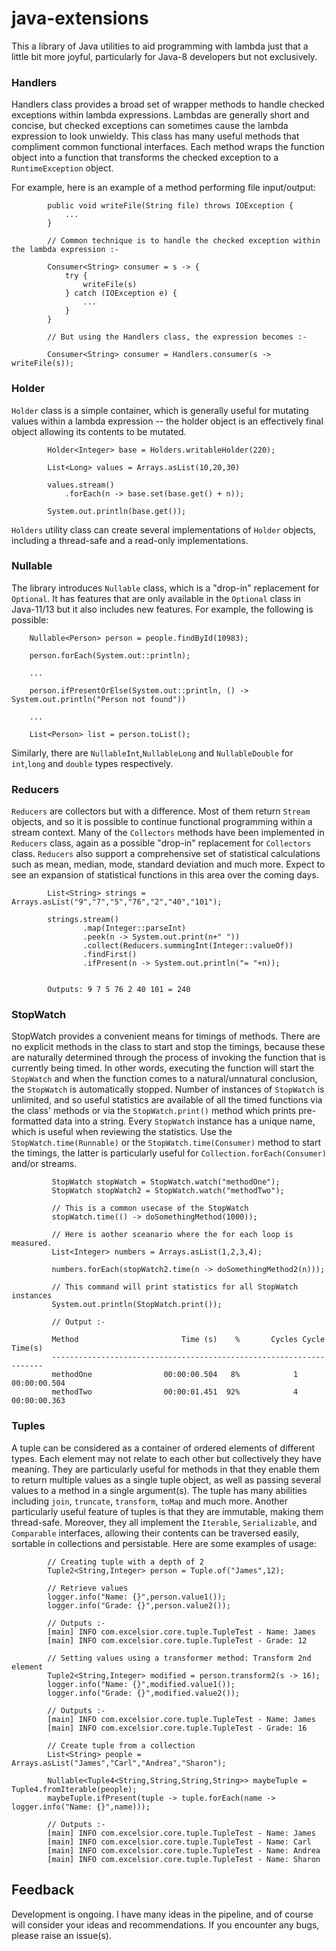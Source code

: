 # java-extensions

This a library of Java utilities to aid programming with lambda just that a little bit more joyful, particularly for 
Java-8 developers but not exclusively. 
### Handlers
Handlers class provides a broad set of wrapper methods to handle checked exceptions within lambda expressions. Lambdas 
are generally short and concise, but checked exceptions can sometimes cause the lambda expression to look unwieldy. 
This class has many useful methods that compliment common functional interfaces. Each method wraps the function object 
into a function that transforms the checked exception to a `RuntimeException` object.

For example, here is an example of a method performing file input/output:
```
        public void writeFile(String file) throws IOException {
            ...
        }
 
        // Common technique is to handle the checked exception within the lambda expression :-
        
        Consumer<String> consumer = s -> {
            try {
                writeFile(s)
            } catch (IOException e) {
                ...
            }
        }
 
        // But using the Handlers class, the expression becomes :-
 
        Consumer<String> consumer = Handlers.consumer(s -> writeFile(s));
```
### Holder
`Holder` class is a simple container, which is generally useful for mutating values within a lambda expression -- the
holder object is an effectively final object allowing its contents to be mutated.
```
        Holder<Integer> base = Holders.writableHolder(220);
        
        List<Long> values = Arrays.asList(10,20,30)       
        
        values.stream()
            .forEach(n -> base.set(base.get() + n));
        
        System.out.println(base.get());
``` 
`Holders` utility class can create several implementations of `Holder` objects, including a thread-safe and a read-only
implementations. 
### Nullable
The library introduces `Nullable` class, which is a "drop-in" replacement for `Optional`. It has features that are only 
available in the `Optional` class in Java-11/13 but it also includes new features. For example, the following is possible:
```
    Nullable<Person> person = people.findById(10983);
    
    person.forEach(System.out::println);    
    
    ...
    
    person.ifPresentOrElse(System.out::println, () -> System.out.println("Person not found"))
    
    ...
    
    List<Person> list = person.toList();
```
Similarly, there are `NullableInt`,`NullableLong` and `NullableDouble` for `int`,`long` and `double` types respectively.
### Reducers
`Reducers` are collectors but with a difference. Most of them return `Stream` objects, and so it is possible to continue
functional programming within a stream context. Many of the `Collectors` methods have been implemented in `Reducers` class, 
again as a possible "drop-in" replacement for `Collectors` class. `Reducers` also support a comprehensive set of statistical
calculations such as mean, median, mode, standard deviation and much more. Expect to see an expansion of statistical 
functions in this area over the coming days.  

```
        List<String> strings = Arrays.asList("9","7","5","76","2","40","101");

        strings.stream()
                .map(Integer::parseInt)
                .peek(n -> System.out.print(n+" "))
                .collect(Reducers.summingInt(Integer::valueOf))
                .findFirst()
                .ifPresent(n -> System.out.println("= "+n)); 

                
        Outputs: 9 7 5 76 2 40 101 = 240         
```
### StopWatch
StopWatch provides a convenient means for timings of methods. There are no explicit methods in the class to start and 
stop the timings, because these are naturally determined through the process of invoking the function that is currently
being timed. In other words, executing the function will start the `StopWatch` and when the function comes to a 
natural/unnatural conclusion, the `StopWatch` is automatically stopped. Number of instances of `StopWatch` is unlimited,
and so useful statistics are available of all the timed functions via the class' methods or via the `StopWatch.print()` 
method which prints pre-formatted data into a string. Every `StopWatch` instance has a unique name, which is useful when 
reviewing the statistics. Use the `StopWatch.time(Runnable)` or the `StopWatch.time(Consumer)` method to start the timings,
the latter is particularly useful for `Collection.forEach(Consumer)` and/or streams.
```
         StopWatch stopWatch = StopWatch.watch("methodOne");
         StopWatch stopWatch2 = StopWatch.watch("methodTwo");
 
         // This is a common usecase of the StopWatch
         stopWatch.time(() -> doSomethingMethod(1000));
 
         // Here is aother sceanario where the for each loop is measured.
         List<Integer> numbers = Arrays.asList(1,2,3,4);
    
         numbers.forEach(stopWatch2.time(n -> doSomethingMethod2(n)));
    
         // This command will print statistics for all StopWatch instances
         System.out.println(StopWatch.print());
    
         // Output :-
    
         Method                       Time (s)    %       Cycles Cycle Time(s)
         --------------------------------------------------------------------
         methodOne                00:00:00.504   8%            1 00:00:00.504
         methodTwo                00:00:01.451  92%            4 00:00:00.363

```
### Tuples
A tuple can be considered as a container of ordered elements of different types. Each element may not relate to each
other but collectively they have meaning. They are particularly useful for methods in that they enable them to 
return multiple values as a single tuple object, as well as passing several values to a method in a single argument(s).
The tuple has many abilities including `join`, `truncate`, `transform`, `toMap` and much more. Another particularly useful 
feature of tuples is that they are immutable, making them thread-safe. Moreover, they all implement the `Iterable`, 
`Serializable`, and `Comparable` interfaces, allowing their contents can be traversed easily, sortable in 
collections and persistable. Here are some examples of usage:
```
        // Creating tuple with a depth of 2
        Tuple2<String,Integer> person = Tuple.of("James",12);
         
        // Retrieve values
        logger.info("Name: {}",person.value1());
        logger.info("Grade: {}",person.value2());
        
        // Outputs :-
        [main] INFO com.excelsior.core.tuple.TupleTest - Name: James
        [main] INFO com.excelsior.core.tuple.TupleTest - Grade: 12
        
        // Setting values using a transformer method: Transform 2nd element
        Tuple2<String,Integer> modified = person.transform2(s -> 16);
        logger.info("Name: {}",modified.value1());
        logger.info("Grade: {}",modified.value2());
        
        // Outputs :-
        [main] INFO com.excelsior.core.tuple.TupleTest - Name: James
        [main] INFO com.excelsior.core.tuple.TupleTest - Grade: 16
        
        // Create tuple from a collection
        List<String> people = Arrays.asList("James","Carl","Andrea","Sharon");

        Nullable<Tuple4<String,String,String,String>> maybeTuple = Tuple4.fromIterable(people);
        maybeTuple.ifPresent(tuple -> tuple.forEach(name -> logger.info("Name: {}",name)));
        
        // Outputs :-
        [main] INFO com.excelsior.core.tuple.TupleTest - Name: James
        [main] INFO com.excelsior.core.tuple.TupleTest - Name: Carl
        [main] INFO com.excelsior.core.tuple.TupleTest - Name: Andrea
        [main] INFO com.excelsior.core.tuple.TupleTest - Name: Sharon
```

## Feedback
Development is ongoing. I have many ideas in the pipeline, and of course will consider your ideas and recommendations. 
If you encounter any bugs, please raise an issue(s).